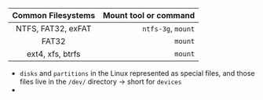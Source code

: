 
| Common Filesystems | Mount tool or command |
| :----------------: | --------------------: |
| NTFS, FAT32, exFAT |    `ntfs-3g`, `mount` |
|       FAT32        |               `mount` |
|  ext4, xfs, btrfs  |               `mount` |
- `disks` and `partitions` in the Linux represented as special files, and those files live in the `/dev/` directory -> short for `devices`
- 